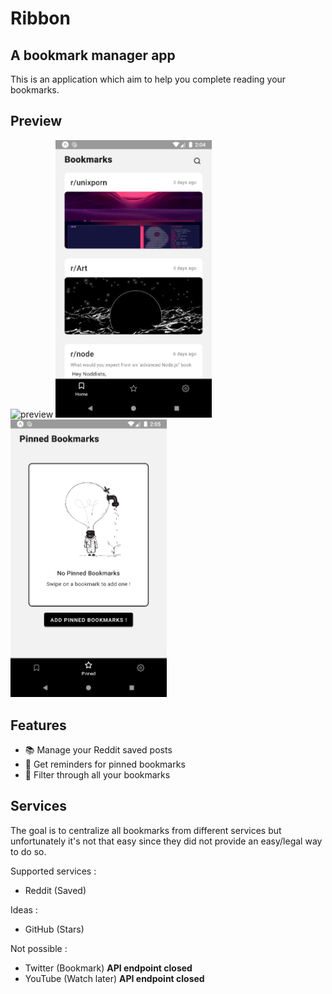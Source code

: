 # Ribbon

## A bookmark manager app

This is an application which aim to help you complete reading your bookmarks.

## Preview

<p>
  <img width="250" src="./.github/demo.gif" alt="preview">

  <img width="250" src="./.github/homescreen.png" alt="preview">

  <img width="250" src="./.github/pinnedscreen.png" alt="preview">
</p>

## Features

- 📚 Manage your Reddit saved posts
- 🔔 Get reminders for pinned bookmarks
- 🔎 Filter through all your bookmarks

## Services

The goal is to centralize all bookmarks from different services but unfortunately it's not that easy since they did not provide an easy/legal way to do so.

Supported services :
- Reddit (Saved)

Ideas :
- GitHub (Stars)

Not possible :
- Twitter (Bookmark) **API endpoint closed**
- YouTube (Watch later) **API endpoint closed**
